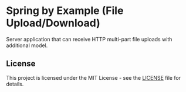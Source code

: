 # Spring by Example (File Upload/Download)

Server application that can receive HTTP multi-part file uploads with additional model.

## License

This project is licensed under the MIT License - see the [LICENSE](LICENSE) file for details.
